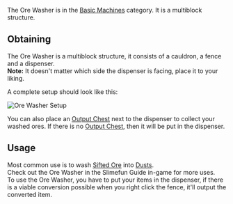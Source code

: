 The Ore Washer is in the [Basic Machines](https://github.com/Slimefun/Slimefun4/wiki/Basic-Machines) category. It is a multiblock structure.<br>

## Obtaining
The Ore Washer is a multiblock structure, it consists of a cauldron, a fence and a dispenser.<br>
**Note:** It doesn't matter which side the dispenser is facing, place it to your liking.<br>

A complete setup should look like this:

![Ore Washer Setup](https://raw.githubusercontent.com/TheBusyBiscuit/Slimefun4-Wiki/master/images/multiblock-ore-washer.png)

You can also place an [Output Chest](https://github.com/Slimefun/Slimefun4/wiki/Output-Chest) next to the dispenser to collect your washed ores. If there is no [Output Chest](https://github.com/Slimefun/Slimefun4/wiki/Output-Chest), then it will be put in the dispenser.

## Usage
Most common use is to wash [Sifted Ore](https://github.com/Slimefun/Slimefun4/wiki/Sifted-Ore) into [Dusts](https://github.com/Slimefun/Slimefun4/wiki/Dusts).<br>
Check out the Ore Washer in the Slimefun Guide in-game for more uses.<br>
To use the Ore Washer, you have to put your items in the dispenser, if there is a viable conversion possible when you right click the fence, it'll output the converted item.
